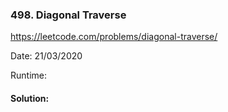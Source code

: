 ### 498. Diagonal Traverse

https://leetcode.com/problems/diagonal-traverse/

Date: 21/03/2020

Runtime:

#### Solution:
